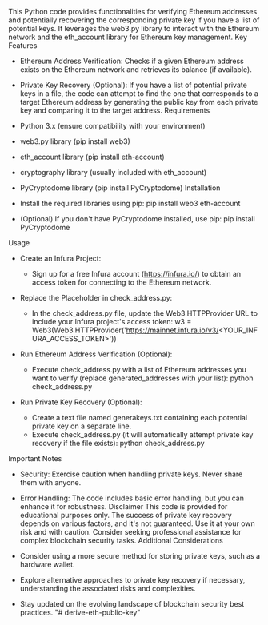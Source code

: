 

This Python code provides functionalities for verifying Ethereum addresses and potentially recovering the corresponding private key if you have a list of potential keys. It leverages the web3.py library to interact with the Ethereum network and the eth_account library for Ethereum key management.
Key Features
 * Ethereum Address Verification: Checks if a given Ethereum address exists on the Ethereum network and retrieves its balance (if available).
 * Private Key Recovery (Optional): If you have a list of potential private keys in a file, the code can attempt to find the one that corresponds to a target Ethereum address by generating the public key from each private key and comparing it to the target address.
Requirements
 * Python 3.x (ensure compatibility with your environment)
 * web3.py library (pip install web3)
 * eth_account library (pip install eth-account)
 * cryptography library (usually included with eth_account)
 * PyCryptodome library (pip install PyCryptodome)
Installation
 * Install the required libraries using pip:
   pip install web3 eth-account

 * (Optional) If you don't have PyCryptodome installed, use pip:
   pip install PyCryptodome

Usage
 * Create an Infura Project:
   * Sign up for a free Infura account (https://infura.io/) to obtain an access token for connecting to the Ethereum network.
 * Replace the Placeholder in check_address.py:
   * In the check_address.py file, update the Web3.HTTPProvider URL to include your Infura project's access token:
     w3 = Web3(Web3.HTTPProvider('https://mainnet.infura.io/v3/<YOUR_INFURA_ACCESS_TOKEN>'))

 * Run Ethereum Address Verification (Optional):
   * Execute check_address.py with a list of Ethereum addresses you want to verify (replace generated_addresses with your list):
     python check_address.py

 * Run Private Key Recovery (Optional):
   * Create a text file named generakeys.txt containing each potential private key on a separate line.
   * Execute check_address.py (it will automatically attempt private key recovery if the file exists):
     python check_address.py

Important Notes
 * Security: Exercise caution when handling private keys. Never share them with anyone.

 * Error Handling: The code includes basic error handling, but you can enhance it for robustness.
Disclaimer
This code is provided for educational purposes only. The success of private key recovery depends on various factors, and it's not guaranteed. Use it at your own risk and with caution. Consider seeking professional assistance for complex blockchain security tasks.
Additional Considerations
 * Consider using a more secure method for storing private keys, such as a hardware wallet.
 * Explore alternative approaches to private key recovery if necessary, understanding the associated risks and complexities.
 * Stay updated on the evolving landscape of blockchain security best practices.
"# derive-eth-public-key" 
